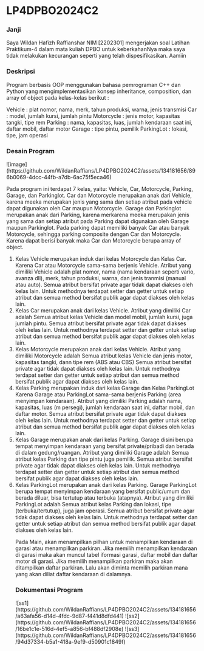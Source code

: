 <h1>LP4DPBO2024C2</h1>
<h3>Janji</h3>
Saya Wildan Hafizh Raffianshar NIM [2202301] mengerjakan soal Latihan Praktikum-4 dalam mata kuliah DPBO untuk keberkahanNya maka saya tidak melakukan kecurangan seperti yang telah dispesifikasikan. Aamiin

<h3>Deskripsi</h3>
Program berbasis OOP menggunakan bahasa pemrograman C++ dan Python  yang mengimplementasikan konsep inheritance, composition, dan array of object pada kelas-kelas berikut :

Vehicle : plat nomor, nama, merk, tahun produksi, warna, jenis transmisi
Car : model, jumlah kursi, jumlah pintu
Motorcycle : jenis motor, kapasitas tangki, tipe rem
Parking : nama, kapasitas, luas, jumlah kendaraan saat ini, daftar mobil, daftar motor
Garage : tipe pintu, pemilik
ParkingLot : lokasi, tipe, jam operasi


<h3>Desain Program</h3>
![image](https://github.com/WildanRaffians/LP4DPBO2024C2/assets/134181656/896b0069-4dcc-44fb-a7db-6ac75f5eca46)

Pada program ini terdapat 7 kelas, yaitu: Vehicle, Car, Motorcycle, Parking, Garage, dan Parkinglot. 
Car dan Motorcycle merupakan anak dari Vehicle, karena meeka merupakan jenis yang sama dan setiap atribut pada vehicle dapat digunakan oleh Car maupun Motorcycle.
Garage dan Parkinglot merupakan anak dari Parking, karena merkarena meeka merupakan jenis yang sama dan setiap atribut pada Parking dapat digunakan oleh Garage maupun Parkinglot.
Pada parking dapat memiliki banyak Car atau banyak Motorcycle, sehingga parking composite dengan Car dan Motorcycle. Karena dapat berisi banyak maka Car dan Motorcycle berupa array of object.

<ol>
<li>
  Kelas Vehicle merupakan induk dari kelas Motorcycle dan Kelas Car. Karena Car atau Motorcycle sama-sama berjenis Vehicle. Atribut yang dimiliki Vehicle adalah plat nomor, nama (nama kendaraan seperti vario, avanza dll), merk, tahun produksi, warna, dan jenis tranmisi (manual atau auto).
  Semua atribut bersifat private agar tidak dapat diakses oleh kelas lain. Untuk methodnya terdapat setter dan getter untuk setiap atribut dan semua method bersifat publik agar dapat diakses oleh kelas lain.
</li>
<li>
  Kelas Car merupakan anak dari kelas Vehicle. Atribut yang dimiliki Car adalah Semua atribut kelas Vehicle dan model mobil, jumlah kursi, juga jumlah pintu.
  Semua atribut bersifat private agar tidak dapat diakses oleh kelas lain. Untuk methodnya terdapat setter dan getter untuk setiap atribut dan semua method bersifat publik agar dapat diakses oleh kelas lain.
</li>
<li>
  Kelas Motorcycle merupakan anak dari kelas Vehicle. Atribut yang dimiliki Motorcycle adalah Semua atribut kelas Vehicle dan jenis motor, kapasitas tangki, dann tipe rem (ABS atau CBS)
  Semua atribut bersifat private agar tidak dapat diakses oleh kelas lain. Untuk methodnya terdapat setter dan getter untuk setiap atribut dan semua method bersifat publik agar dapat diakses oleh kelas lain.
</li>
<li>
  Kelas Parking merupakan induk dari kelas Garage dan Kelas ParkingLot Karena Garage atau ParkingLot sama-sama berjenis Parking (area menyimpan kendaraan). Atribut yang dimiliki Parking adalah nama, kapasitas, luas (m persegi), jumlah kendaraan saat ini, daftar mobil, dan daftar motor.
  Semua atribut bersifat private agar tidak dapat diakses oleh kelas lain. Untuk methodnya terdapat setter dan getter untuk setiap atribut dan semua method bersifat publik agar dapat diakses oleh kelas lain.
</li>
</li>
<li>
  Kelas Garage merupakan anak dari kelas Parking. Garage disini berupa tempat menyimpan kendaraan yang bersifat private/pribadi dan berada di dalam gedung/ruangan. Atribut yang dimiliki Garage adalah Semua atribut kelas Parking dan tipe pintu juga pemilik.
  Semua atribut bersifat private agar tidak dapat diakses oleh kelas lain. Untuk methodnya terdapat setter dan getter untuk setiap atribut dan semua method bersifat publik agar dapat diakses oleh kelas lain.
</li>
<li>
  Kelas ParkingLot merupakan anak dari kelas Parking. Garage ParkingLot berupa tempat menyimpan kendaraan yang bersifat public/umum dan berada diluar, bisa tertutup atau terbuka (atapnya). Atribut yang dimiliki ParkingLot adalah Semua atribut kelas Parking dan lokasi, tipe (terbuka/tertutup), juga jam operasi.
  Semua atribut bersifat private agar tidak dapat diakses oleh kelas lain. Untuk methodnya terdapat setter dan getter untuk setiap atribut dan semua method bersifat publik agar dapat diakses oleh kelas lain.
</li>

Pada Main, akan menampilkan pilhan untuk menampilkan kendaraan di garasi atau menampilkan parkiran. Jika memilih menampilkan kendaraan di garasi maka akan muncul tabel iformasi garasi, daftar mobil dan daftar motor di garasi.
Jika memilih menampilkan parkiran maka akan ditampilkan daftar parkiran. Lalu akan diminta memilih parkiran mana yang akan diliat daftar kendaraan di dalamnya.


<h3>Dokumentasi Program</h3>
![ss1](https://github.com/WildanRaffians/LP4DPBO2024C2/assets/134181656/a63afa56-d14d-4fdc-9d87-f441d8dfd441)
![ss2](https://github.com/WildanRaffians/LP4DPBO2024C2/assets/134181656/16be1c1e-516d-4ef5-a856-bf488df2908e)
![ss3](https://github.com/WildanRaffians/LP4DPBO2024C2/assets/134181656/94d37334-b5a1-418a-9ef9-d50901c1849f)
